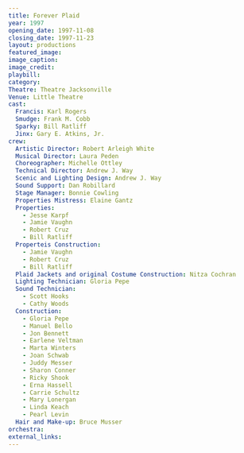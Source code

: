 ```yaml
---
title: Forever Plaid
year: 1997
opening_date: 1997-11-08
closing_date: 1997-11-23
layout: productions
featured_image: 
image_caption:
image_credit:
playbill: 
category: 
Theatre: Theatre Jacksonville
Venue: Little Theatre
cast:
  Francis: Karl Rogers
  Smudge: Frank M. Cobb
  Sparky: Bill Ratliff
  Jinx: Gary E. Atkins, Jr.
crew:
  Artistic Director: Robert Arleigh White
  Musical Director: Laura Peden
  Choreographer: Michelle Ottley
  Technical Director: Andrew J. Way
  Scenic and Lighting Design: Andrew J. Way
  Sound Support: Dan Robillard
  Stage Manager: Bonnie Cowling
  Properties Mistress: Elaine Gantz
  Properties:
    - Jesse Karpf
    - Jamie Vaughn
    - Robert Cruz
    - Bill Ratliff
  Properteis Construction:
    - Jamie Vaughn
    - Robert Cruz
    - Bill Ratliff
  Plaid Jackets and original Costume Construction: Nitza Cochran
  Lighting Technician: Gloria Pepe
  Sound Technician:
    - Scott Hooks
    - Cathy Woods
  Construction:
    - Gloria Pepe
    - Manuel Bello
    - Jon Bennett
    - Earlene Veltman
    - Marta Winters
    - Joan Schwab
    - Juddy Messer
    - Sharon Conner
    - Ricky Shook
    - Erna Hassell
    - Carrie Schultz
    - Mary Lonergan
    - Linda Keach
    - Pearl Levin
  Hair and Make-up: Bruce Musser
orchestra:
external_links:
---
```


